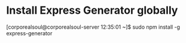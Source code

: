 # Install Express Generator globally
[corporealsoul@corporealsoul-server 12:35:01 ~]$ sudo npm install -g express-generator
